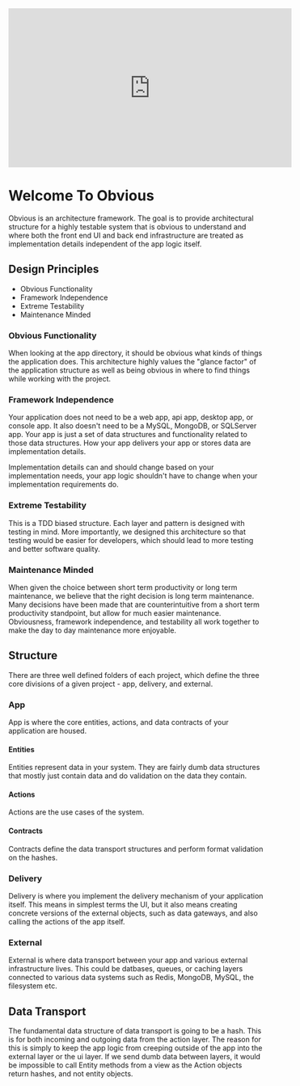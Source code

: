 <iframe width="560" height="315" src="https://www.youtube.com/embed/hxDDjVRUP1I" title="YouTube video player" frameborder="0" allow="accelerometer; autoplay; clipboard-write; encrypted-media; gyroscope; picture-in-picture"></iframe>

# Welcome To Obvious

Obvious is an architecture framework. The goal is to provide architectural structure for a highly testable system that is obvious to understand and where both the front end UI and back end infrastructure are treated as implementation details independent of the app logic itself.

## Design Principles

- Obvious Functionality
- Framework Independence
- Extreme Testability
- Maintenance Minded

### Obvious Functionality

When looking at the app directory, it should be obvious what kinds of things the application does. This architecture highly values the "glance factor" of the application structure as well as being obvious in where to find things while working with the project.

### Framework Independence

Your application does not need to be a web app, api app, desktop app, or console app. It also doesn't need to be a MySQL, MongoDB, or SQLServer app. Your app is just a set of data structures and functionality related to those data structures. How your app delivers your app or stores data are implementation details.  

Implementation details can and should change based on your implementation needs, your app logic shouldn't have to change when your implementation requirements do.

### Extreme Testability

This is a TDD biased structure. Each layer and pattern is designed with testing in mind. More importantly, we designed this architecture so that testing would be easier for developers, which should lead to more testing and better software quality.

### Maintenance Minded

When given the choice between short term productivity or long term maintenance, we believe that the right decision is long term maintenance. Many decisions have been made that are counterintuitive from a short term productivity standpoint, but allow for much easier maintenance. Obviousness, framework independence, and testability all work together to make the day to day maintenance more enjoyable.

## Structure

There are three well defined folders of each project, which define the three core divisions of a given project - app, delivery, and external.

### App

App is where the core entities, actions, and data contracts of your application are housed.

#### Entities

Entities represent data in your system. They are fairly dumb data structures that mostly just contain data and do validation on the data they contain.

#### Actions

Actions are the use cases of the system.


#### Contracts

Contracts define the data transport structures and perform format validation on the hashes.

### Delivery

Delivery is where you implement the delivery mechanism of your application itself.  This means in simplest terms the UI, but it also means creating concrete versions of the external objects, such as data gateways, and also calling the actions of the app itself.

### External

External is where data transport between your app and various external infrastructure lives. This could be datbases, queues, or caching layers connected to various data systems such as Redis, MongoDB, MySQL, the filesystem etc.

## Data Transport

The fundamental data structure of data transport is going to be a hash. This is for both incoming and outgoing data from the action layer.  The reason for this is simply to keep the app logic from creeping outside of the app into the external layer or the ui layer. If we send dumb data between layers, it would be impossible to call Entity methods from a view as the Action objects return hashes, and not entity objects.
